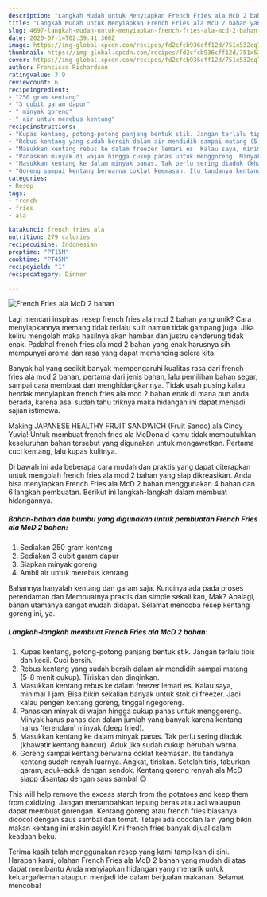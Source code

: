 ```yaml
---
description: "Langkah Mudah untuk Menyiapkan French Fries ala McD 2 bahan yang Lezat"
title: "Langkah Mudah untuk Menyiapkan French Fries ala McD 2 bahan yang Lezat"
slug: 4697-langkah-mudah-untuk-menyiapkan-french-fries-ala-mcd-2-bahan-yang-lezat
date: 2020-07-14T02:39:41.360Z
image: https://img-global.cpcdn.com/recipes/fd2cfcb936cff12d/751x532cq70/french-fries-ala-mcd-2-bahan-foto-resep-utama.jpg
thumbnail: https://img-global.cpcdn.com/recipes/fd2cfcb936cff12d/751x532cq70/french-fries-ala-mcd-2-bahan-foto-resep-utama.jpg
cover: https://img-global.cpcdn.com/recipes/fd2cfcb936cff12d/751x532cq70/french-fries-ala-mcd-2-bahan-foto-resep-utama.jpg
author: Francisco Richardson
ratingvalue: 3.9
reviewcount: 6
recipeingredient:
- "250 gram kentang"
- "3 cubit garam dapur"
- " minyak goreng"
- " air untuk merebus kentang"
recipeinstructions:
- "Kupas kentang, potong-potong panjang bentuk stik. Jangan terlalu tipis dan kecil. Cuci bersih."
- "Rebus kentang yang sudah bersih dalam air mendidih sampai matang (5-8 menit cukup). Tiriskan dan dinginkan."
- "Masukkan kentang rebus ke dalam freezer lemari es. Kalau saya, minimal 1 jam. Bisa bikin sekalian banyak untuk stok di freezer. Jadi kalau pengen kentang goreng, tinggal ngegoreng."
- "Panaskan minyak di wajan hingga cukup panas untuk menggoreng. Minyak harus panas dan dalam jumlah yang banyak karena kentang harus &#39;terendam&#39; minyak (deep fried)."
- "Masukkan kentang ke dalam minyak panas. Tak perlu sering diaduk (khawatir kentang hancur). Aduk jika sudah cukup berubah warna."
- "Goreng sampai kentang berwarna coklat keemasan. Itu tandanya kentang sudah renyah luarnya. Angkat, tiriskan. Setelah tiris, taburkan garam, aduk-aduk dengan sendok. Kentang goreng renyah ala McD siapp disantap dengan saus sambal 😍"
categories:
- Resep
tags:
- french
- fries
- ala

katakunci: french fries ala 
nutrition: 279 calories
recipecuisine: Indonesian
preptime: "PT15M"
cooktime: "PT45M"
recipeyield: "1"
recipecategory: Dinner

---
```



![French Fries ala McD 2 bahan](https://img-global.cpcdn.com/recipes/fd2cfcb936cff12d/751x532cq70/french-fries-ala-mcd-2-bahan-foto-resep-utama.jpg)

Lagi mencari inspirasi resep french fries ala mcd 2 bahan yang unik? Cara menyiapkannya memang tidak terlalu sulit namun tidak gampang juga. Jika keliru mengolah maka hasilnya akan hambar dan justru cenderung tidak enak. Padahal french fries ala mcd 2 bahan yang enak harusnya sih mempunyai aroma dan rasa yang dapat memancing selera kita.

Banyak hal yang sedikit banyak mempengaruhi kualitas rasa dari french fries ala mcd 2 bahan, pertama dari jenis bahan, lalu pemilihan bahan segar, sampai cara membuat dan menghidangkannya. Tidak usah pusing kalau hendak menyiapkan french fries ala mcd 2 bahan enak di mana pun anda berada, karena asal sudah tahu triknya maka hidangan ini dapat menjadi sajian istimewa.

Making JAPANESE HEALTHY FRUIT SANDWICH (Fruit Sando) ala Cindy Yuvia! Untuk membuat french fries ala McDonald kamu tidak membutuhkan keseluruhan bahan tersebut yang digunakan untuk mengawetkan. Pertama cuci kentang, lalu kupas kulitnya.


Di bawah ini ada beberapa cara mudah dan praktis yang dapat diterapkan untuk mengolah french fries ala mcd 2 bahan yang siap dikreasikan. Anda bisa menyiapkan French Fries ala McD 2 bahan menggunakan 4 bahan dan 6 langkah pembuatan. Berikut ini langkah-langkah dalam membuat hidangannya.

<!--inarticleads1-->

##### Bahan-bahan dan bumbu yang digunakan untuk pembuatan French Fries ala McD 2 bahan:

1. Sediakan 250 gram kentang
1. Sediakan 3 cubit garam dapur
1. Siapkan  minyak goreng
1. Ambil  air untuk merebus kentang


Bahannya hanyalah kentang dan garam saja. Kuncinya ada pada proses perendaman dan Membuatnya praktis dan simple sekali kan, Mak? Apalagi, bahan utamanya sangat mudah didapat. Selamat mencoba resep kentang goreng ini, ya. 

<!--inarticleads2-->

##### Langkah-langkah membuat French Fries ala McD 2 bahan:

1. Kupas kentang, potong-potong panjang bentuk stik. Jangan terlalu tipis dan kecil. Cuci bersih.
1. Rebus kentang yang sudah bersih dalam air mendidih sampai matang (5-8 menit cukup). Tiriskan dan dinginkan.
1. Masukkan kentang rebus ke dalam freezer lemari es. Kalau saya, minimal 1 jam. Bisa bikin sekalian banyak untuk stok di freezer. Jadi kalau pengen kentang goreng, tinggal ngegoreng.
1. Panaskan minyak di wajan hingga cukup panas untuk menggoreng. Minyak harus panas dan dalam jumlah yang banyak karena kentang harus &#39;terendam&#39; minyak (deep fried).
1. Masukkan kentang ke dalam minyak panas. Tak perlu sering diaduk (khawatir kentang hancur). Aduk jika sudah cukup berubah warna.
1. Goreng sampai kentang berwarna coklat keemasan. Itu tandanya kentang sudah renyah luarnya. Angkat, tiriskan. Setelah tiris, taburkan garam, aduk-aduk dengan sendok. Kentang goreng renyah ala McD siapp disantap dengan saus sambal 😍


This will help remove the excess starch from the potatoes and keep them from oxidizing. Jangan menambahkan tepung beras atau aci walaupun dapat membuat gorengan. Kentang goreng atau french fries biasanya dicocol dengan saus sambal dan tomat. Tetapi ada cocolan lain yang bikin makan kentang ini makin asyik! Kini french fries banyak dijual dalam keadaan beku. 

Terima kasih telah menggunakan resep yang kami tampilkan di sini. Harapan kami, olahan French Fries ala McD 2 bahan yang mudah di atas dapat membantu Anda menyiapkan hidangan yang menarik untuk keluarga/teman ataupun menjadi ide dalam berjualan makanan. Selamat mencoba!
